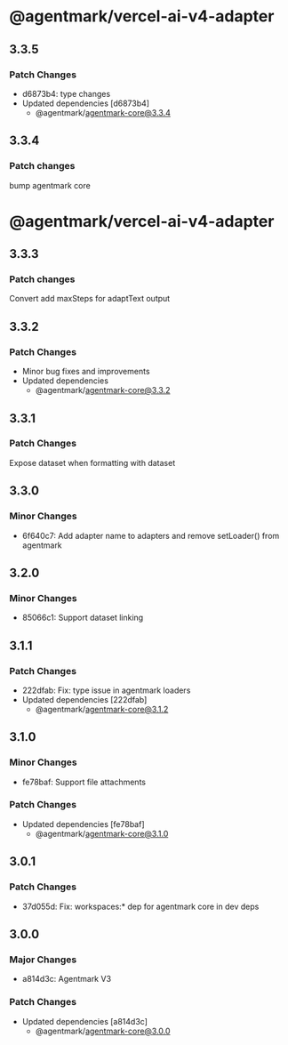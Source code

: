 # @agentmark/vercel-ai-v4-adapter

## 3.3.5

### Patch Changes

- d6873b4: type changes
- Updated dependencies [d6873b4]
  - @agentmark/agentmark-core@3.3.4

## 3.3.4

### Patch changes

bump agentmark core

# @agentmark/vercel-ai-v4-adapter

## 3.3.3

### Patch changes

Convert add maxSteps for adaptText output

## 3.3.2

### Patch Changes

- Minor bug fixes and improvements
- Updated dependencies
  - @agentmark/agentmark-core@3.3.2

## 3.3.1

### Patch Changes

Expose dataset when formatting with dataset

## 3.3.0

### Minor Changes

- 6f640c7: Add adapter name to adapters and remove setLoader() from agentmark

## 3.2.0

### Minor Changes

- 85066c1: Support dataset linking

## 3.1.1

### Patch Changes

- 222dfab: Fix: type issue in agentmark loaders
- Updated dependencies [222dfab]
  - @agentmark/agentmark-core@3.1.2

## 3.1.0

### Minor Changes

- fe78baf: Support file attachments

### Patch Changes

- Updated dependencies [fe78baf]
  - @agentmark/agentmark-core@3.1.0

## 3.0.1

### Patch Changes

- 37d055d: Fix: workspaces:\* dep for agentmark core in dev deps

## 3.0.0

### Major Changes

- a814d3c: Agentmark V3

### Patch Changes

- Updated dependencies [a814d3c]
  - @agentmark/agentmark-core@3.0.0
